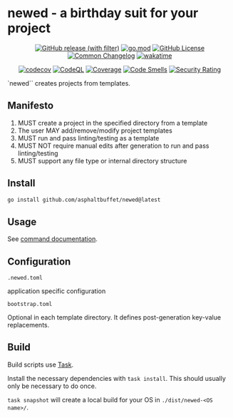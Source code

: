 # newed - a birthday suit for your project

<div align="center">

[![GitHub release (with filter)](https://img.shields.io/github/v/release/asphaltbuffet/newed)](https://github.com/asphaltbuffet/newed/releases)
[![go.mod](https://img.shields.io/github/go-mod/go-version/asphaltbuffet/newed)](go.mod)
[![GitHub License](https://img.shields.io/github/license/asphaltbuffet/newed)](LICENSE)
[![Common Changelog](https://common-changelog.org/badge.svg)](https://common-changelog.org)
[![wakatime](https://wakatime.com/badge/github/asphaltbuffet/newed.svg)](https://wakatime.com/badge/github/asphaltbuffet/newed)

[![codecov](https://codecov.io/github/asphaltbuffet/newed/graph/badge.svg?token=XI62P8PSWE)](https://codecov.io/github/asphaltbuffet/newed)
[![CodeQL](https://github.com/asphaltbuffet/newed/workflows/CodeQL/badge.svg)](https://app.codecov.io/gh/asphaltbuffet/newed)
[![Coverage](https://sonarcloud.io/api/project_badges/measure?project=asphaltbuffet_newed&metric=coverage)](https://sonarcloud.io/summary/new_code?id=asphaltbuffet_newed)
[![Code Smells](https://sonarcloud.io/api/project_badges/measure?project=asphaltbuffet_newed&metric=code_smells)](https://sonarcloud.io/summary/new_code?id=asphaltbuffet_newed)
[![Security Rating](https://sonarcloud.io/api/project_badges/measure?project=asphaltbuffet_newed&metric=security_rating)](https://sonarcloud.io/summary/new_code?id=asphaltbuffet_newed)

</div>

`newed`` creates projects from templates.

## Manifesto

1. MUST create a project in the specified directory from a template
2. The user MAY add/remove/modify project templates
3. MUST run and pass linting/testing as a template
4. MUST NOT require manual edits after generation to run and pass linting/testing
5. MUST support any file type or internal directory structure

## Install

```sh
go install github.com/asphaltbuffet/newed@latest
```
## Usage

See [command documentation](./docs/newed.md).

## Configuration

`.newed.toml`

application specific configuration

`bootstrap.toml`

Optional in each template directory. It defines post-generation key-value replacements.

## Build

Build scripts use [Task](https://taskfile.dev).

Install the necessary dependencies with `task install`. This should usually only be necessary to do once.

`task snapshot` will create a local build for your OS in `./dist/newed-<OS name>/`.
